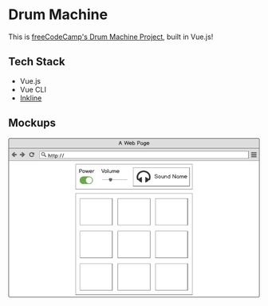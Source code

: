 # Drum Machine

This is [freeCodeCamp's Drum Machine Project](https://www.freecodecamp.org/learn/front-end-libraries/front-end-libraries-projects/build-a-drum-machine), built in Vue.js!

## Tech Stack

* Vue.js
* Vue CLI
* [Inkline](https://inkline.io/)

## Mockups

<img src="mockups/drum_machine.png">
